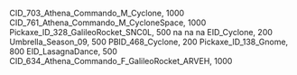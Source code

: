 CID_703_Athena_Commando_M_Cyclone, 1000
CID_761_Athena_Commando_M_CycloneSpace, 1000
Pickaxe_ID_328_GalileoRocket_SNC0L, 500
na
na
na
EID_Cyclone, 200
Umbrella_Season_09, 500
PBID_468_Cyclone, 200
Pickaxe_ID_138_Gnome, 800
EID_LasagnaDance, 500
CID_634_Athena_Commando_F_GalileoRocket_ARVEH, 1000
